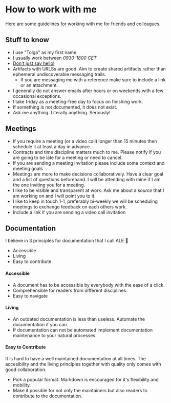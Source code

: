 # How to work with me 

Here are some guidelines for working with me for friends and colleagues.

## Stuff to know

- I use "Tolga" as my first name
- I usually work between *0930-1800 CET* 
- [Don't just say hello!](https://nohello.net/)
- Artifacts with URLSs are good. Aim to create shared artifacts rather than ephemeral undiscoverable messaging trails.
  - If you are messaging me with a reference make sure to include a link or an attachment.
- I generally do not answer emails after hours or on weekends with a few occasional exceptions.
- I take friday as a meeting-free day to focus on finishing work.
- If something is not documented, it does not exist.
- Ask me anything. Literally anything. Seriously!

## Meetings

- If you require a meeting (or a video call) longer than 15 minutes then schedule it at least a day in advance.
- Contracts and time discipline matters much to me. Please notify if you are going to be late for a meeting or need to cancel.
- If you are sending a meeting invitation please include some context and meeting goals
- Meetings are more to make decisions collaboratively. Have a clear goal and a list of questions beforehand. I will be attending with mine if I am the one inviting you for a meeting.
- I like to be visible and transparent at work. Ask me about a _source_ that I am working on and I will point you to it.
- I like to keep in touch 1-1, preferably bi-weekly we will be scheduling meetings to exchange feedback on each others work.
- Include a link if you are sending a video call invitation

## Documentation

I believe in 3 principles for documentation that I call ALE 

- Accessible
- Living
- Easy to contribute

#### Accessible 
- A document has to be accessible by everybody with the ease of a click. 
- Comprehensible for readers from different disciplines.
- Easy to navigate

#### Living
- An outdated documentation is less than useless. Automate the documentation if you can.
- If documentation can not be automated implement documentation maintenance to your natural processes.

#### Easy to Contribute
It is hard to have a well maintained documentation at all times. The accesibility and the living principles together 
with quality only comes with good collaboration. 
- Pick a popular format. Markdown is encouraged for it's flexibility and mobility.
- Make it possible for not only the maintainers but also readers to contribute to the documentation.
